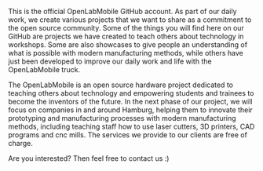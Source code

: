 This is the official OpenLabMobile GitHub account. 
As part of our daily work, we create various projects that we want to share as a commitment to the open source community.
Some of the things you will find here on our GitHub are projects we have created to teach others about technology in workshops.
Some are also showcases to give people an understanding of what is possible with modern manufacturing methods, while others have just been developed to improve our daily work and life with the OpenLabMobile truck.

The OpenLabMobile is an open source hardware project dedicated to teaching others about technology and empowering students and trainees to become the inventors of the future.
In the next phase of our project, we will focus on companies in and around Hamburg, helping them to innovate their prototyping and manufacturing processes with modern manufacturing methods, including teaching staff how to use laser cutters, 3D printers, CAD programs and cnc mills. 
The services we provide to our clients are free of charge.

Are you interested? Then feel free to contact us :)      
